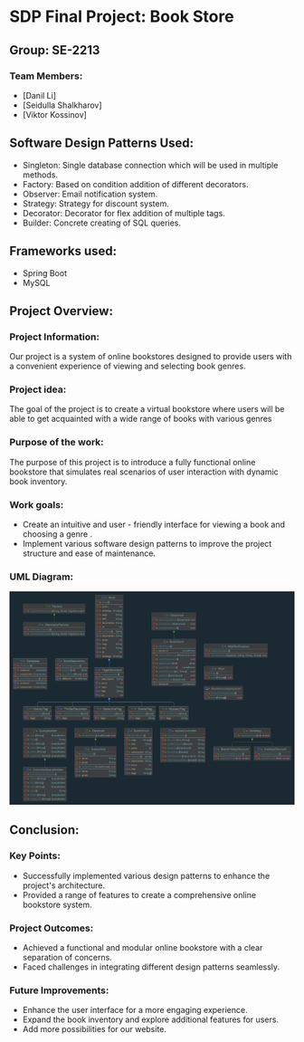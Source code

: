 # SDP Final Project: Book Store

## Group: SE-2213
### Team Members:
- [Danil Li]
- [Seidulla Shalkharov]
- [Viktor Kossinov]


## Software Design Patterns Used:
- Singleton: Single database connection which will be used in multiple methods.
- Factory: Based on condition addition of different decorators.
- Observer: Email notification system.
- Strategy: Strategy for discount system.
- Decorator: Decorator for flex addition of multiple tags.
- Builder: Concrete creating of SQL queries.

## Frameworks used:
- Spring Boot
- MySQL

## Project Overview:
### Project Information:
Our project is a system of online bookstores designed to provide users with a convenient experience of viewing and selecting book genres.

### Project idea:
The goal of the project is to create a virtual bookstore where users will be able to get acquainted with a wide range of books with various genres

### Purpose of the work:
The purpose of this project is to introduce a fully functional online bookstore that simulates real scenarios of user interaction with dynamic book inventory.

### Work goals:
- Create an intuitive and user - friendly interface for viewing a book and choosing a genre .
- Implement various software design patterns to improve the project structure and ease of maintenance.

### UML Diagram:

![UML Diagram](src/main/resources/static/images/java.png)


## Conclusion:
### Key Points:
- Successfully implemented various design patterns to enhance the project's architecture.
- Provided a range of features to create a comprehensive online bookstore system.

### Project Outcomes:
- Achieved a functional and modular online bookstore with a clear separation of concerns.
- Faced challenges in integrating different design patterns seamlessly.

### Future Improvements:
- Enhance the user interface for a more engaging experience.
- Expand the book inventory and explore additional features for users.
- Add more possibilities for our website.


